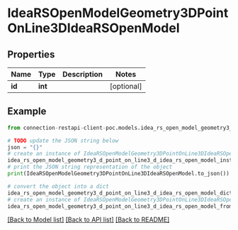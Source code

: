 # IdeaRSOpenModelGeometry3DPointOnLine3DIdeaRSOpenModel


## Properties

Name | Type | Description | Notes
------------ | ------------- | ------------- | -------------
**id** | **int** |  | [optional] 

## Example

```python
from connection-restapi-client-poc.models.idea_rs_open_model_geometry3_d_point_on_line3_d_idea_rs_open_model import IdeaRSOpenModelGeometry3DPointOnLine3DIdeaRSOpenModel

# TODO update the JSON string below
json = "{}"
# create an instance of IdeaRSOpenModelGeometry3DPointOnLine3DIdeaRSOpenModel from a JSON string
idea_rs_open_model_geometry3_d_point_on_line3_d_idea_rs_open_model_instance = IdeaRSOpenModelGeometry3DPointOnLine3DIdeaRSOpenModel.from_json(json)
# print the JSON string representation of the object
print(IdeaRSOpenModelGeometry3DPointOnLine3DIdeaRSOpenModel.to_json())

# convert the object into a dict
idea_rs_open_model_geometry3_d_point_on_line3_d_idea_rs_open_model_dict = idea_rs_open_model_geometry3_d_point_on_line3_d_idea_rs_open_model_instance.to_dict()
# create an instance of IdeaRSOpenModelGeometry3DPointOnLine3DIdeaRSOpenModel from a dict
idea_rs_open_model_geometry3_d_point_on_line3_d_idea_rs_open_model_from_dict = IdeaRSOpenModelGeometry3DPointOnLine3DIdeaRSOpenModel.from_dict(idea_rs_open_model_geometry3_d_point_on_line3_d_idea_rs_open_model_dict)
```
[[Back to Model list]](../README.md#documentation-for-models) [[Back to API list]](../README.md#documentation-for-api-endpoints) [[Back to README]](../README.md)


